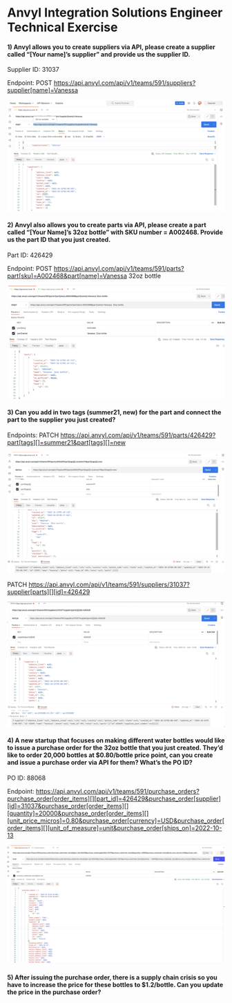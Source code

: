 
# Anvyl Integration Solutions Engineer Technical Exercise

#### 1) Anvyl allows you to create suppliers via API, please create a supplier called “[Your name]’s supplier” and provide us the supplier ID. 

Supplier ID: 31037

Endpoint: 
POST https://api.anvyl.com/api/v1/teams/591/suppliers?supplier[name]=Vanessa

![alt screenshot](exercies_one.png)

#### 2) Anvyl also allows you to create parts via API, please create a part called “[Your Name]’s 32oz bottle” with SKU number = A002468. Provide us the part ID that you just created.

Part ID: 426429

Endpoint: 
POST https://api.anvyl.com/api/v1/teams/591/parts?part[sku]=A002468&part[name]=Vanessa  32oz bottle

![alt screenshot](exercises_two.png)

#### 3) Can you add in two tags (summer21, new) for the part and connect the part to the supplier you just created?

Endpoints:
PATCH https://api.anvyl.com/api/v1/teams/591/parts/426429?part[tags][]=summer21&part[tags][]=new

![alt screenshot](exercises_three_1.png)

PATCH https://api.anvyl.com/api/v1/teams/591/suppliers/31037?supplier[parts][][id]=426429

![alt screenshot](exercises_three_2.png)

#### 4) A new startup that focuses on making different water bottles would like to issue a purchase order for the 32oz bottle that you just created. They’d like to order 20,000 bottles at $0.80/bottle price point, can you create and issue a purchase order via API for them? What’s the PO ID? 

PO ID: 88068

Endpoint: 
https://api.anvyl.com/api/v1/teams/591/purchase_orders?purchase_order[order_items][][part_id]=426429&purchase_order[supplier][id]=31037&purchase_order[order_items][][quantity]=20000&purchase_order[order_items][][unit_price_micros]=0.80&purchase_order[currency]=USD&purchase_order[order_items][][unit_of_measure]=unit&purchase_order[ships_on]=2022-10-13

![alt screenshot](exercises_four.png)

#### 5) After issuing the purchase order, there is a supply chain crisis so you have to increase the price for these bottles to $1.2/bottle. Can you update the price in the purchase order? 